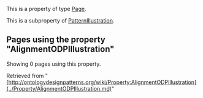 This is a property of type [Page](../Type/Page.md "Type:Page").


This is a subproperty of [PatternIllustration](../Property/PatternIllustration.md "Property:PatternIllustration").




  


## Pages using the property "AlignmentODPIllustration"


Showing 0 pages using this property.



Retrieved from "[http://ontologydesignpatterns.org/wiki/Property:AlignmentODPIllustration](../Property/AlignmentODPIllustration.md)"